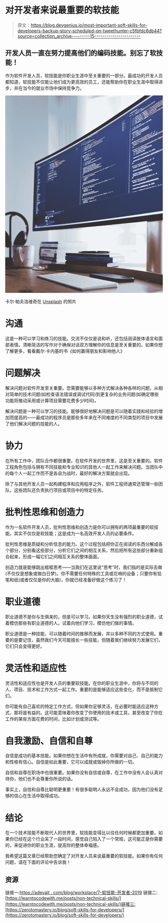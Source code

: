 # 对开发者来说最重要的软技能

> 原文：<https://blog.devgenius.io/most-important-soft-skills-for-developers-backup-story-scheduled-on-tweethunter-c5fbfdc6db44?source=collection_archive---------15----------------------->

## 开发人员一直在努力提高他们的编码技能。别忘了软技能！

作为软件开发人员，软技能是你职业生涯中至关重要的一部分。最成功的开发人员都知道，软技能不仅能让他们成为更高效的员工，还能帮助你在职业生涯中取得进步，并在当今的就业市场中保持竞争力。

![](img/ae8238931511dcecc5035bdea94df091.png)

卡尔·帕夫洛维奇在 [Unsplash](https://unsplash.com?utm_source=medium&utm_medium=referral) 的照片

# 沟通

这是一种可以学习和练习的技能。交流不仅仅是说和听，还包括阅读肢体语言和面部表情。清晰简洁的写作对于确保对话双方理解你的信息是至关重要的。如果你想了解更多，看看戴尔·卡内基的书《如何赢得朋友和影响他人》

# 问题解决

解决问题对软件开发至关重要。您需要能够以多种方式解决各种各样的问题，从相对简单的技术问题(如检查语法错误或调试代码)到更复杂的业务问题(如确定哪些功能将推动采用或计算项目需要花费多少时间)。

解决问题是一种可以学习的技能。能够很好地解决问题是可以随着实践和经验的增加而提高的——最成功的程序员是那些多年来在不同难度的不同类型的项目中发展了他们解决问题的技能的人。

# 协力

在所有工作中，团队合作都很重要。在软件开发的世界里，这是至关重要的。软件工程角色包括与拥有不同技能和专业知识的其他人一起工作来解决问题。当团队中的每个人一起工作而不是各自为战时，最好的解决方案就会出现。

除了与其他开发人员一起构建程序和应用程序之外，软件工程师通常还管理一些团队，这些团队还负责执行项目或项目中的特定任务。

# 批判性思维和创造力

作为一名软件开发人员，批判性思维和创造力是你可以拥有的两项最重要的软技能。其实不仅仅是软技能；这是成为一名高效开发人员的必要条件。

批判性思维是质疑和分析信息的能力。这个过程包括把你正在阅读的东西分解成各个部分，分别看这些部分，分析它们之间的相互关系，然后把所有这些部分重新组合起来，形成一幅它们之间相互关系的整体画面。

创造力就是能够跳出框框思考——当我们在这里说“思考”时，我们指的是实际去做(不仅仅是想象或做白日梦)。你不需要任何特殊的工具或花哨的设备；只要你有铅笔和纸(或者仅仅是你的大脑)，你就已经准备好做这个练习了！

# 职业道德

职业道德不是你与生俱来的，但是可以学习。如果你天生没有强烈的职业道德，试着模仿那些有职业道德的人。试着向他们学习，模仿他们做的事情。

职业道德是一种技能，可以随着时间的推移而发展，并以多种不同的方式使用。重要的是要记住，虽然我们今天可能擅长一些技能，但随着我们继续努力发展它们，它们只会变得更好。

# 灵活性和适应性

灵活性和适应性也是开发人员的重要软技能。在你的职业生涯中，你将与不同的人、项目、技术和工作方式一起工作。重要的是能够适应这些变化，而不是抵制它们。

你可能有自己喜欢的特定工作方式，但如果你足够灵活，在必要时能适应这种方式，那将是有益的。这可能意味着你改变了你使用的技术或工具，甚至改变了你在工作的某些方面花费的时间，比如计划或测试等。

# 自我激励、自信和自尊

自信是成功的基本技能。如果你想在生活中有所成就，你需要对自己、自己的能力和性格有信心。自信是如此重要，它可以成就或毁掉你所做的一切。

自信和自尊在职场中也很重要。如果你没有自信或自尊，在工作中没有人会认真对待你，他们也不会尊重你所说的话。

事实上，自信和自尊比聪明更重要！有很多聪明人永远不会成功，因为他们没有足够的信心在生活中取得成功。

# 结论

在一个技术技能不断取代人的世界里，软技能变得比以往任何时候都更加重要。如果你已经在这个行业呆了一段时间，感觉自己陷入了一个常规，这可能正是你需要的，来促进你的职业生涯，提高你的整体幸福感。

我希望这篇文章已经帮助您确定了对开发人员来说最重要的软技能。如果你有任何问题，请在下面的评论中告诉我！

## 资源

链接一:[https://adevait . com/blog/workplace/7-软技能-开发者-2019](https://adevait.com/blog/workplace/7-soft-skills-developers-2019)
链接二:[https://learntocodewith.me/posts/non-technical-skills/](https://learntocodewith.me/posts/non-technical-skills/)链接三:[https://zerotomastery.io/blog/soft-skills-for-developers/](https://zerotomastery.io/blog/soft-skills-for-developers/)